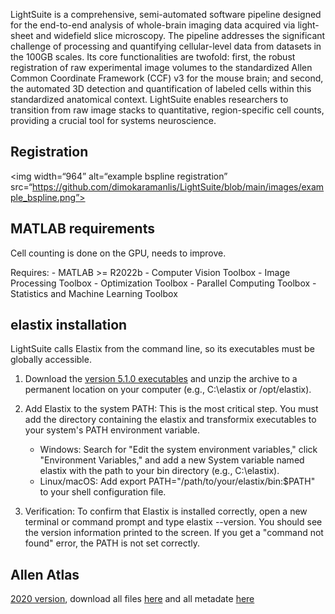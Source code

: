 LightSuite is a comprehensive, semi-automated software pipeline designed for the end-to-end analysis of whole-brain imaging data acquired via light-sheet and widefield slice microscopy. The pipeline addresses the significant challenge of processing and quantifying cellular-level data from datasets in the 100GB scales. Its core functionalities are twofold: first, the robust registration of raw experimental image volumes to the standardized Allen Common Coordinate Framework (CCF) v3 for the mouse brain; and second, the automated 3D detection and quantification of labeled cells within this standardized anatomical context. LightSuite enables researchers to transition from raw image stacks to quantitative, region-specific cell counts, providing a crucial tool for systems neuroscience.

## Registration

<img width=“964” alt=“example bspline registration” src=“https://github.com/dimokaramanlis/LightSuite/blob/main/images/example_bspline.png”>

## MATLAB requirements

Cell counting is done on the GPU, needs to improve.

Requires:
	- MATLAB >= R2022b
	- Computer Vision Toolbox
	- Image Processing Toolbox
	- Optimization Toolbox
	- Parallel Computing Toolbox
	- Statistics and Machine Learning Toolbox

## elastix installation

LightSuite calls Elastix from the command line, so its executables must be globally accessible. 

1. Download the [version 5.1.0 executables](https://github.com/SuperElastix/elastix/releases/tag/5.1.0) and unzip the archive to a permanent location on your computer (e.g., C:\elastix or /opt/elastix).

2. Add Elastix to the system PATH: This is the most critical step. You must add the directory containing the elastix and transformix executables to your system's PATH environment variable.
	- Windows: Search for "Edit the system environment variables," click "Environment Variables," and add a new System variable named elastix with the path to your bin directory (e.g., C:\elastix).
	- Linux/macOS: Add export PATH="/path/to/your/elastix/bin:$PATH" to your shell configuration file.
	
3. Verification: To confirm that Elastix is installed correctly, open a new terminal or command prompt and type elastix --version. You should see the version information printed to the screen. If you get a "command not found" error, the PATH is not set correctly.



## Allen Atlas
[2020 version](https://alleninstitute.github.io/abc_atlas_access/descriptions/Allen-CCF-2020.html), download all files [here](https://allen-brain-cell-atlas.s3.us-west-2.amazonaws.com/index.html#image_volumes/Allen-CCF-2020/20230630/)
and all metadate [here](https://allen-brain-cell-atlas.s3.us-west-2.amazonaws.com/index.html#metadata/Allen-CCF-2020/20230630/)



